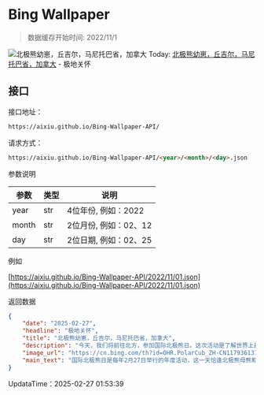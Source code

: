 # Bing Wallpaper

> 数据缓存开始时间: 2022/11/1

![北极熊幼崽，丘吉尔，马尼托巴省，加拿大](https://cn.bing.com/th?id=OHR.PolarCub_ZH-CN1179361319_1920x1080.webp)
Today: [北极熊幼崽，丘吉尔，马尼托巴省，加拿大](https://cn.bing.com/th?id=OHR.PolarCub_ZH-CN1179361319_1920x1080.webp) - 极地关怀

## 接口

接口地址：

```html
https://aixiu.github.io/Bing-Wallpaper-API/
```

请求方式：

```html
https://aixiu.github.io/Bing-Wallpaper-API/<year>/<month>/<day>.json
```

参数说明

| 参数 | 类型 | 说明 |
| - | - | - |
| year | str | 4位年份, 例如：2022 |
| month | str | 2位月份, 例如：02、12 |
| day | str | 2位日期, 例如：02、25 |

例如

[https://aixiu.github.io/Bing-Wallpaper-API/2022/11/01.json](https://aixiu.github.io/Bing-Wallpaper-API/2022/11/01.json)

返回数据

```json
{
    "date": "2025-02-27",
    "headline": "极地关怀",
    "title": "北极熊幼崽，丘吉尔，马尼托巴省，加拿大",
    "description": "今天，我们将前往北方，参加国际北极熊日。这次活动是了解世界上最大的熊种及其面临的威胁的最佳时机。北极熊原产于北极，分布在阿拉斯加、俄罗斯、格陵兰和斯瓦尔巴群岛。它们也分布在加拿大——比如今天这张照片中的幼崽，拍摄于马尼托巴省丘吉尔。",
    "image_url": "https://cn.bing.com/th?id=OHR.PolarCub_ZH-CN1179361319_1920x1080.webp",
    "main_text": "国际北极熊日是每年2月27日举行的年度活动，这一天恰逢北极熊母熊和幼崽在巢穴中休眠的时期，旨在提高人们对北极熊保护现状的认识。"
}
```

UpdataTime：2025-02-27 01:53:39
